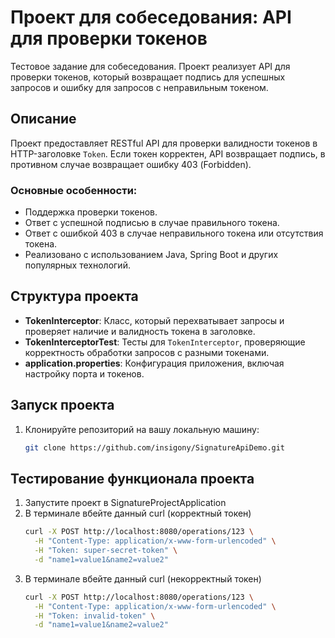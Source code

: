 # Проект для собеседования: API для проверки токенов

 Тестовое задание для собеседования. Проект реализует API для проверки токенов, который возвращает подпись для успешных запросов и ошибку для запросов с неправильным токеном.

## Описание

Проект предоставляет RESTful API для проверки валидности токенов в HTTP-заголовке `Token`. Если токен корректен, API возвращает подпись, в противном случае возвращает ошибку 403 (Forbidden).

### Основные особенности:
- Поддержка проверки токенов.
- Ответ с успешной подписью в случае правильного токена.
- Ответ с ошибкой 403 в случае неправильного токена или отсутствия токена.
- Реализовано с использованием Java, Spring Boot и других популярных технологий.

## Структура проекта

- **TokenInterceptor**: Класс, который перехватывает запросы и проверяет наличие и валидность токена в заголовке.
- **TokenInterceptorTest**: Тесты для `TokenInterceptor`, проверяющие корректность обработки запросов с разными токенами.
- **application.properties**: Конфигурация приложения, включая настройку порта и токенов.

## Запуск проекта

1. Клонируйте репозиторий на вашу локальную машину:

   ```bash
   git clone https://github.com/insigony/SignatureApiDemo.git
   
## Тестирование функционала проекта

1. Запустите проект в SignatureProjectApplication
2. В терминале вбейте данный curl (корректный токен)
   ```bash
   curl -X POST http://localhost:8080/operations/123 \
     -H "Content-Type: application/x-www-form-urlencoded" \
     -H "Token: super-secret-token" \
     -d "name1=value1&name2=value2"
3. В терминале вбейте данный curl (некорректный токен)
   ```bash
   curl -X POST http://localhost:8080/operations/123 \
     -H "Content-Type: application/x-www-form-urlencoded" \
     -H "Token: invalid-token" \
     -d "name1=value1&name2=value2"
